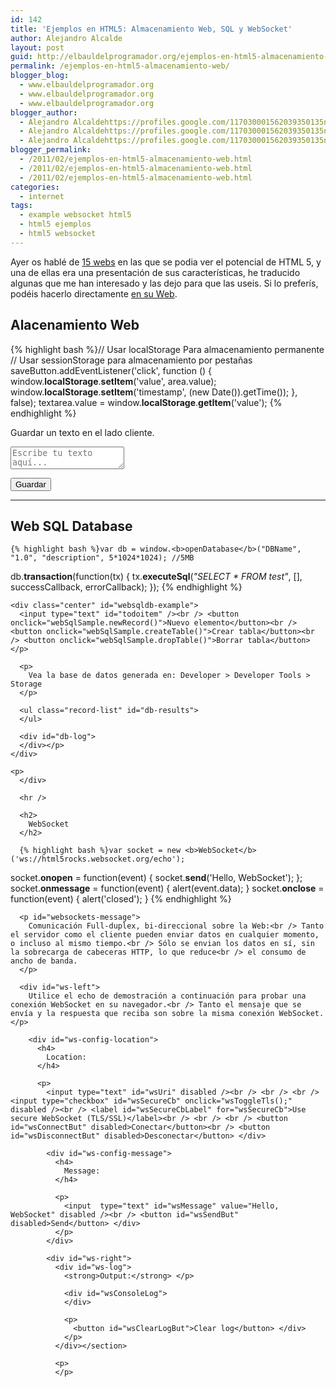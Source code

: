 ```yaml
---
id: 142
title: 'Ejemplos en HTML5: Almacenamiento Web, SQL y WebSocket'
author: Alejandro Alcalde
layout: post
guid: http://elbauldelprogramador.org/ejemplos-en-html5-almacenamiento-web-sql-y-websocket/
permalink: /ejemplos-en-html5-almacenamiento-web/
blogger_blog:
  - www.elbauldelprogramador.org
  - www.elbauldelprogramador.org
  - www.elbauldelprogramador.org
blogger_author:
  - Alejandro Alcaldehttps://profiles.google.com/117030001562039350135noreply@blogger.com
  - Alejandro Alcaldehttps://profiles.google.com/117030001562039350135noreply@blogger.com
  - Alejandro Alcaldehttps://profiles.google.com/117030001562039350135noreply@blogger.com
blogger_permalink:
  - /2011/02/ejemplos-en-html5-almacenamiento-web.html
  - /2011/02/ejemplos-en-html5-almacenamiento-web.html
  - /2011/02/ejemplos-en-html5-almacenamiento-web.html
categories:
  - internet
tags:
  - example websocket html5
  - html5 ejemplos
  - html5 websocket
---
```

Ayer os hablé de [15 webs][1] en las que se podia ver el potencial de HTML 5, y una de ellas era una presentación de sus características, he traducido algunas que me han interesado y las dejo para que las useis. Si lo preferís, podéis hacerlo directamente [en su Web][2].  
<!--more-->

## Alacenamiento Web

{% highlight bash %}// Usar localStorage Para almacenamiento permanente
// Usar sessionStorage para almacenamiento por pestañas
saveButton.addEventListener('click', function () {
  window.<b>localStorage</b>.<b>setItem</b>('value', area.value);
  window.<b>localStorage</b>.<b>setItem</b>('timestamp', (new Date()).getTime());
}, false);
textarea.value = window.<b>localStorage</b>.<b>getItem</b>('value');
{% endhighlight %}

<p id="localstorage-message">
  Guardar un texto en el lado cliente.
</p>

<textarea id="ta" placeholder="Escribe tu texto aquí..."></textarea>  
<button id="save-ta">Guardar</button> 

<p id="ta-log">
  <p>
  </p>
  
  <hr />
  
  <div>
    <h2>
      Web SQL Database
    </h2>
    
    {% highlight bash %}var db = window.<b>openDatabase</b>("DBName", "1.0", "description", 5*1024*1024); //5MB
db.<b>transaction</b>(function(tx) {
  tx.<b>executeSql</b>(<em>"SELECT * FROM test"</em>, [], successCallback, errorCallback);
});
{% endhighlight %}
    
    <div class="center" id="websqldb-example">
      <input type="text" id="todoitem" /><br /> <button onclick="webSqlSample.newRecord()">Nuevo elemento</button><br /> <button onclick="webSqlSample.createTable()">Crear tabla</button><br /> <button onclick="webSqlSample.dropTable()">Borrar tabla</button> </p> 
      
      <p>
        Vea la base de datos generada en: Developer > Developer Tools > Storage
      </p>
      
      <ul class="record-list" id="db-results">
      </ul>
      
      <div id="db-log">
      </div></p>
    </div>
    
    <p>
      </div> 
      
      <hr />
      
      <h2>
        WebSocket
      </h2>
      
      {% highlight bash %}var socket = new <b>WebSocket</b>('ws://html5rocks.websocket.org/echo');
socket.<b>onopen</b> = function(event) {
  socket.<b>send</b>('Hello, WebSocket');
};
socket.<b>onmessage</b> = function(event) { alert(event.data); }
socket.<b>onclose</b> = function(event) { alert('closed'); }
{% endhighlight %}
      
      <p id="websockets-message">
        Comunicación Full-duplex, bi-direccional sobre la Web:<br /> Tanto el servidor como el cliente pueden enviar datos en cualquier momento, o incluso al mismo tiempo.<br /> Sólo se envian los datos en sí, sin la sobrecarga de cabeceras HTTP, lo que reduce<br /> el consumo de ancho de banda.
      </p>
      
      <div id="ws-left">
        Utilice el echo de demostración a continuación para probar una conexión WebSocket en su navegador.<br /> Tanto el mensaje que se envía y la respuesta que reciba son sobre la misma conexión WebSocket.</p> 
        
        <div id="ws-config-location">
          <h4>
            Location:
          </h4>
          
          <p>
            <input type="text" id="wsUri" disabled /><br /> <br /> <br /> <input type="checkbox" id="wsSecureCb" onclick="wsToggleTls();" disabled /><br /> <label id="wsSecureCbLabel" for="wsSecureCb">Use secure WebSocket (TLS/SSL)</label><br /> <br /> <br /> <button id="wsConnectBut" disabled>Conectar</button><br /> <button id="wsDisconnectBut" disabled>Desconectar</button> </div> 
            
            <div id="ws-config-message">
              <h4>
                Message:
              </h4>
              
              <p>
                <input  type="text" id="wsMessage" value="Hello, WebSocket" disabled /><br /> <button id="wsSendBut" disabled>Send</button> </div>
              </p>
            </div>
            
            <div id="ws-right">
              <div id="ws-log">
                <strong>Output:</strong> </p> 
                
                <div id="wsConsoleLog">
                </div>
                
                <p>
                  <button id="wsClearLogBut">Clear log</button> </div>
                </p>
              </div></section> 
              
              <p>
              </p>
              
              

 [1]: http://elbauldelprogramador.com/15-demostraciones-del-potencial-de/
 [2]: http://slides.html5rocks.com/#landing-slide